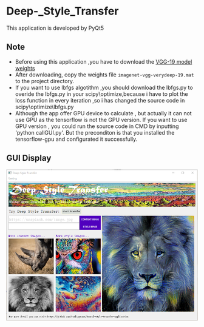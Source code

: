 # Deep-_Style_Transfer
This application is developed by PyQt5
## Note
* Before using this application ,you have to download the [VGG-19 model weights](http://www.vlfeat.org/matconvnet/pretrained/)
* After downloading, copy the weights file `imagenet-vgg-verydeep-19.mat` to the project directory.
* If you want to use lbfgs algotithm ,you should download the lbfgs.py to overide the lbfgs.py in your scipy\optimize,because i have to plot the loss function in every iteration ,so i has changed the source code in scipy\optimize\lbfgs.py
* Although the app offer GPU device to calculate , but actually it can not use GPU as the tensorflow is not the GPU version. If you want to use GPU version , you could run the source code in CMD by inputting 'python callGUI.py'. But the preconditon is that you installed the tensorflow-gpu and configurated it successfully.
## GUI Display
<p align="center">
<img src="NeuralStyleTransferSrc/icon/GUI.png" width="512"/>
</p>
